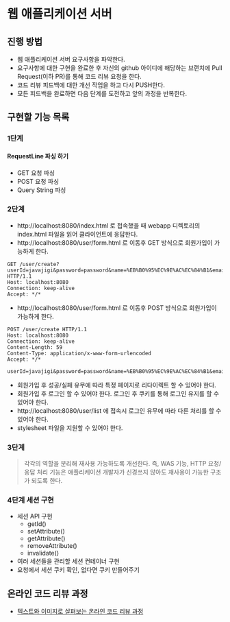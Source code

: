 # 웹 애플리케이션 서버
## 진행 방법
* 웹 애플리케이션 서버 요구사항을 파악한다.
* 요구사항에 대한 구현을 완료한 후 자신의 github 아이디에 해당하는 브랜치에 Pull Request(이하 PR)를 통해 코드 리뷰 요청을 한다.
* 코드 리뷰 피드백에 대한 개선 작업을 하고 다시 PUSH한다.
* 모든 피드백을 완료하면 다음 단계를 도전하고 앞의 과정을 반복한다.

## 구현할 기능 목록

### 1단계

#### RequestLine 파싱 하기

* GET 요청 파싱
* POST 요청 파싱
* Query String 파싱

### 2단계
* http://localhost:8080/index.html 로 접속했을 때 webapp 디렉토리의 index.html 파일을 읽어 클라이언트에 응답한다.
* http://localhost:8080/user/form.html 로 이동후 GET 방식으로 회원가입이 가능하게 한다.
```
GET /user/create?userId=javajigi&password=password&name=%EB%B0%95%EC%9E%AC%EC%84%B1&email=javajigi%40slipp.net HTTP/1.1
Host: localhost:8080
Connection: keep-alive
Accept: */*
```
* http://localhost:8080/user/form.html 로 이동후 POST 방식으로 회원가입이 가능하게 한다.
```
POST /user/create HTTP/1.1
Host: localhost:8080
Connection: keep-alive
Content-Length: 59
Content-Type: application/x-www-form-urlencoded
Accept: */*

userId=javajigi&password=password&name=%EB%B0%95%EC%9E%AC%EC%84%B1&email=javajigi%40slipp.net
```
* 회원가입 후 성공/실패 유무에 따라 특정 페이지로 리다이렉트 할 수 있어야 한다.
* 회원가입 후 로그인 할 수 있어야 한다. 로그인 후 쿠키를 통해 로그인 유지를 할 수 있어야 한다. 
* http://localhost:8080/user/list 에 접속시 로그인 유무에 따라 다른 처리를 할 수 있어야 한다.
* stylesheet 파일을 지원할 수 있어야 한다.

### 3단계

>각각의 역할을 분리해 재사용 가능하도록 개선한다.
>즉, WAS 기능, HTTP 요청/응답 처리 기능은 애플리케이션 개발자가 신경쓰지 않아도 재사용이 가능한 구조가 되도록 한다.


### 4단계 세션 구현
* 세션 API 구현
  * getId()
  * setAttribute()
  * getAttribute()
  * removeAttribute()
  * invalidate()
* 여러 세션들을 관리할 세션 컨테이너 구현
* 요청에서 세션 쿠키 확인, 없다면 쿠키 만들어주기

## 온라인 코드 리뷰 과정
* [텍스트와 이미지로 살펴보는 온라인 코드 리뷰 과정](https://github.com/next-step/nextstep-docs/tree/master/codereview)
